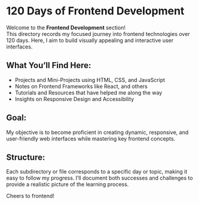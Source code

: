 # 120 Days of Frontend Development

Welcome to the **Frontend Development** section!  
This directory records my focused journey into frontend technologies over 120 days. Here, I aim to build visually appealing and interactive user interfaces.

## What You’ll Find Here:
- Projects and Mini-Projects using HTML, CSS, and JavaScript
- Notes on Frontend Frameworks like React, and others
- Tutorials and Resources that have helped me along the way
- Insights on Responsive Design and Accessibility

## Goal:
My objective is to become proficient in creating dynamic, responsive, and user-friendly web interfaces while mastering key frontend concepts.

## Structure:
Each subdirectory or file corresponds to a specific day or topic, making it easy to follow my progress. I’ll document both successes and challenges to provide a realistic picture of the learning process.

Cheers to frontend!
